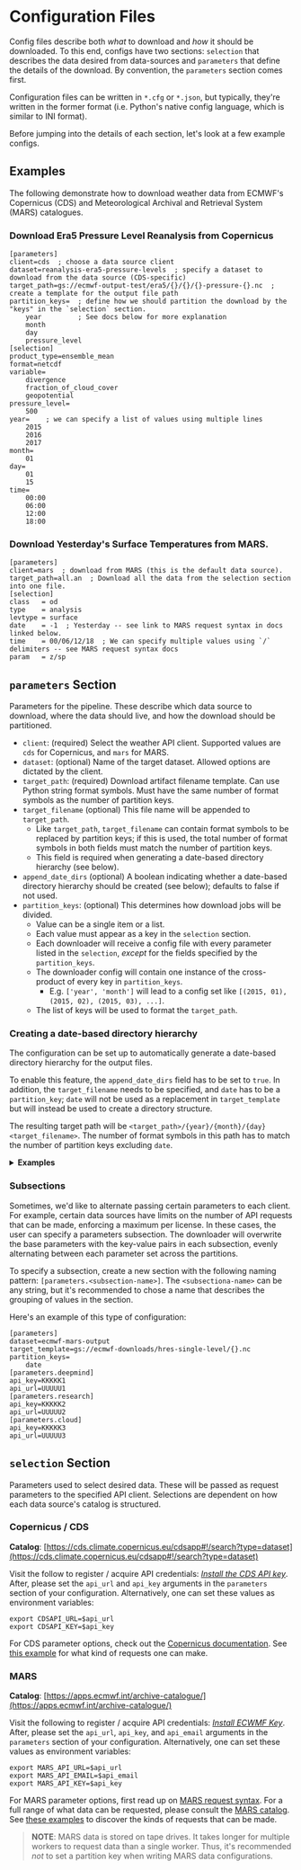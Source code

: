 # Configuration Files

Config files describe both _what_ to download and _how_ it should be downloaded. To this end, configs have two sections:
`selection` that describes the data desired from data-sources and `parameters` that define the details of the download.
By convention, the `parameters` section comes first.

Configuration files can be written in `*.cfg` or `*.json`, but typically, they're written in the former format (i.e.
Python's native config language, which is similar to INI format).

Before jumping into the details of each section, let's look at a few example configs.

## Examples

The following demonstrate how to download weather data from ECMWF's Copernicus (CDS) and Meteorological Archival and
Retrieval System (MARS) catalogues.

### Download Era5 Pressure Level Reanalysis from Copernicus

```
[parameters]
client=cds  ; choose a data source client
dataset=reanalysis-era5-pressure-levels  ; specify a dataset to download from the data source (CDS-specific)
target_path=gs://ecmwf-output-test/era5/{}/{}/{}-pressure-{}.nc  ; create a template for the output file path
partition_keys=  ; define how we should partition the download by the "keys" in the `selection` section.
    year         ; See docs below for more explanation
    month
    day
    pressure_level
[selection]
product_type=ensemble_mean
format=netcdf
variable=
    divergence
    fraction_of_cloud_cover
    geopotential
pressure_level=
    500
year=    ; we can specify a list of values using multiple lines
    2015
    2016
    2017
month=
    01
day=
    01
    15
time=
    00:00
    06:00
    12:00
    18:00
```

### Download Yesterday's Surface Temperatures from MARS.

```
[parameters]
client=mars  ; download from MARS (this is the default data source).
target_path=all.an  ; Download all the data from the selection section into one file.
[selection]
class   = od
type    = analysis
levtype = surface
date    = -1  ; Yesterday -- see link to MARS request syntax in docs linked below.
time    = 00/06/12/18  ; We can specify multiple values using `/` delimiters -- see MARS request syntax docs
param   = z/sp
```

## `parameters` Section

Parameters for the pipeline. These describe which data source to download, where the data should live, and how the
download should be partitioned.

* `client`: (required) Select the weather API client. Supported values are `cds` for Copernicus, and `mars` for MARS.
* `dataset`: (optional) Name of the target dataset. Allowed options are dictated by the client.
* `target_path`: (required) Download artifact filename template. Can use Python string format symbols. Must have the
  same number of format symbols as the number of partition keys.
* `target_filename` (optional) This file name will be appended to `target_path`.
    * Like `target_path`, `target_filename` can contain format symbols to be replaced by partition keys; if this is
      used, the total number of format symbols in both fields must match the number of partition keys.
    * This field is required when generating a date-based directory hierarchy (see below).
* `append_date_dirs` (optional) A boolean indicating whether a date-based directory hierarchy should be created (see
  below); defaults to false if not used.
* `partition_keys`: (optional) This determines how download jobs will be divided.
    * Value can be a single item or a list.
    * Each value must appear as a key in the `selection` section.
    * Each downloader will receive a config file with every parameter listed in the `selection`, _except_ for the fields
      specified by the `partition_keys`.
    * The downloader config will contain one instance of the cross-product of every key in `partition_keys`.
        * E.g. `['year', 'month']` will lead to a config set like `[(2015, 01), (2015, 02), (2015, 03), ...]`.
    * The list of keys will be used to format the `target_path`.

### Creating a date-based directory hierarchy

The configuration can be set up to automatically generate a date-based directory hierarchy for the output files.

To enable this feature, the `append_date_dirs` field has to be set to `true`. In addition, the `target_filename` needs
to be specified, and `date` has to be a `partition_key`;
`date` will not be used as a replacement in `target_template` but will instead be used to create a directory structure.

The resulting target path will be `<target_path>/{year}/{month}/{day}<target_filename>`. The number of format symbols in
this path has to match the number of partition keys excluding `date`.

<details>
<summary><strong>Examples</strong></summary>

Below are more examples of how to use `target_path`, `target_filename`, and `append_date_dirs`.

Note that any parameters that are not relevant to the target path have been omitted.

```
[parameters]
target_filename=.nc
target_path=gs://ecmwf-output-test/era5/
append_date_dirs=true
partition_keys=
     date
[selection]
date=2017-01-01/to/2017-01-02
```

will create  
`gs://ecmwf-output-test/era5/2017/01/01.nc` and  
`gs://ecmwf-output-test/era5/2017/01/02.nc`.

```
[parameters]
target_filename=-pressure-{}.nc
target_path=gs://ecmwf-output-test/era5/
append_date_dirs=true
partition_keys=
     date
     pressure_level
[selection]
pressure_level=
    500
date=2017-01-01/to/2017-01-02
```

will create  
`gs://ecmwf-output-test/era5/2017/01/01-pressure-500.nc` and   
`gs://ecmwf-output-test/era5/2017/01/02-pressure-500.nc`.

```
[parameters]
target_filename=.nc
target_path=gs://ecmwf-output-test/pressure-{}/era5/
append_date_dirs=true
partition_keys=
     date
     pressure_level
[selection]
pressure_level=
    500
date=2017-01-01/to/2017-01-02
```

will create  
`gs://ecmwf-output-test/pressure-500/era5/2017/01/01.nc` and  
`gs://ecmwf-output-test/pressure-500/era5/2017/01/02.nc`.

The above example also illustrates how to create a directory structure based on partition keys, even without using the
date-based creation:

```
[parameters]
target_path=gs://ecmwf-output-test/era5/{}/{}/{}-pressure-{}.nc
partition_keys=
    year
    month
    day
    pressure_level
[selection]
pressure_level=
    500
year=
    2017
month=
    01
day=
    01
    02
```

will create  
`gs://ecmwf-output-test/era5/2017/01/01-pressure-500.nc` and  
`gs://ecmwf-output-test/era5/2017/01/02-pressure-500.nc`.

</details>

### Subsections

Sometimes, we'd like to alternate passing certain parameters to each client. For example, certain data sources have
limits on the number of API requests that can be made, enforcing a maximum per license. In these cases, the user can
specify a parameters subsection. The downloader will overwrite the base parameters with the key-value pairs in each
subsection, evenly alternating between each parameter set across the partitions.

To specify a subsection, create a new section with the following naming pattern: `[parameters.<subsection-name>]`.
The `<subsectiona-name>` can be any string, but it's recommended to chose a name that describes the grouping of values
in the section.

Here's an example of this type of configuration:

```
[parameters]
dataset=ecmwf-mars-output
target_template=gs://ecmwf-downloads/hres-single-level/{}.nc
partition_keys=
    date
[parameters.deepmind]
api_key=KKKKK1
api_url=UUUUU1
[parameters.research]
api_key=KKKKK2
api_url=UUUUU2
[parameters.cloud]
api_key=KKKKK3
api_url=UUUUU3
```

## `selection` Section

Parameters used to select desired data. These will be passed as request parameters to the specified API client.
Selections are dependent on how each data source's catalog is structured.

### Copernicus / CDS

**Catalog**: [https://cds.climate.copernicus.eu/cdsapp#!/search?type=dataset](https://cds.climate.copernicus.eu/cdsapp#!/search?type=dataset)

Visit the follow to register / acquire API credentials:
_[Install the CDS API key](https://cds.climate.copernicus.eu/api-how-to#install-the-cds-api-key)_. After, please set
the `api_url` and `api_key` arguments in the `parameters` section of your configuration. Alternatively, one can set
these values as environment variables:

```shell
export CDSAPI_URL=$api_url
export CDSAPI_KEY=$api_key
```

For CDS parameter options, check out
the [Copernicus documentation](https://cds.climate.copernicus.eu/cdsapp#!/search?type=dataset).
See [this example](https://cds.climate.copernicus.eu/cdsapp#!/dataset/reanalysis-era5-pressure-levels?tab=form)
for what kind of requests one can make.

### MARS

**Catalog**: [https://apps.ecmwf.int/archive-catalogue/](https://apps.ecmwf.int/archive-catalogue/)

Visit the following to register / acquire API credentials:
_[Install ECWMF Key](https://confluence.ecmwf.int/display/WEBAPI/Access+MARS#AccessMARS-key)_. After, please set
the `api_url`, `api_key`, and `api_email` arguments in the `parameters` section of your configuration. Alternatively,
one can set these values as environment variables:

```shell
export MARS_API_URL=$api_url
export MARS_API_EMAIL=$api_email
export MARS_API_KEY=$api_key
```

For MARS parameter options, first read up on
[MARS request syntax](https://confluence.ecmwf.int/display/WEBAPI/Brief+MARS+request+syntax). For a full range of what
data can be requested, please consult the [MARS catalog](https://apps.ecmwf.int/archive-catalogue/).
See [these examples](https://confluence.ecmwf.int/display/UDOC/MARS+example+requests)
to discover the kinds of requests that can be made.

> **NOTE**: MARS data is stored on tape drives. It takes longer for multiple workers to request data than a single
> worker. Thus, it's recommended _not_ to set a partition key when writing MARS data configurations.
